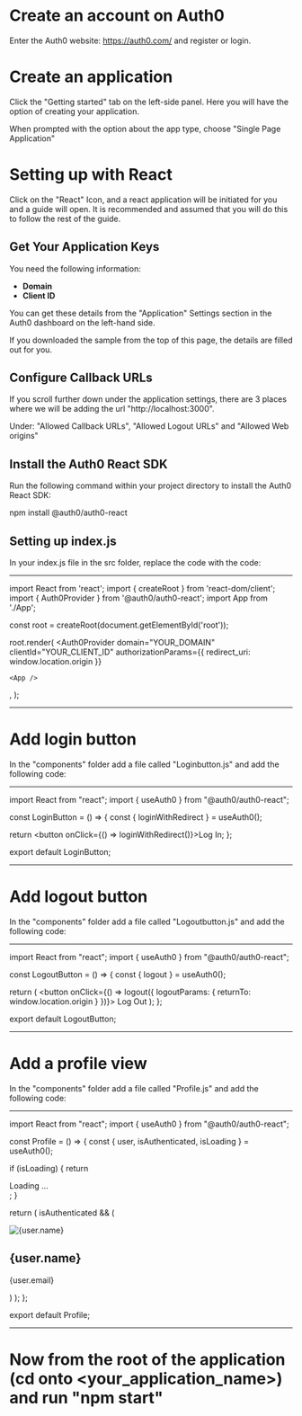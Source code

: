 # Create an account on Auth0
Enter the Auth0 website: https://auth0.com/ and register or login.

# Create an application
Click the "Getting started" tab on the left-side panel. Here you will have the option of creating your application.

When prompted with the option about the app type, choose "Single Page Application"

# Setting up with React
Click on the "React" Icon, and a react application will be initiated for you and a guide will open. It is recommended and assumed that you will do this to follow the rest of the guide.


## Get Your Application Keys

You need the following information:

- **Domain**
- **Client ID**

You can get these details from the "Application" Settings section in the Auth0 dashboard on the left-hand side.

If you downloaded the sample from the top of this page, the details are filled out for you.

## Configure Callback URLs

If you scroll further down under the application settings, there are 3 places where we will be adding the url "http://localhost:3000".

Under: "Allowed Callback URLs", "Allowed Logout URLs" and "Allowed Web origins"


## Install the Auth0 React SDK

Run the following command within your project directory to install the Auth0 React SDK:

npm install @auth0/auth0-react

## Setting up index.js

In your index.js file in the src folder, replace the code with the code:

____________________________________________________________

import React from 'react';
import { createRoot } from 'react-dom/client';
import { Auth0Provider } from '@auth0/auth0-react';
import App from './App';

const root = createRoot(document.getElementById('root'));

root.render(
  <Auth0Provider
    domain="YOUR_DOMAIN"
    clientId="YOUR_CLIENT_ID"
    authorizationParams={{
      redirect_uri: window.location.origin
    }}
  >
    <App />
  </Auth0Provider>,
);

____________________________________________________________

# Add login button

In the "components" folder add a file called "Loginbutton.js" and add the following code:


____________________________________________________________

import React from "react";
import { useAuth0 } from "@auth0/auth0-react";

const LoginButton = () => {
  const { loginWithRedirect } = useAuth0();

  return <button onClick={() => loginWithRedirect()}>Log In</button>;
};

export default LoginButton;

____________________________________________________________


# Add logout button

In the "components" folder add a file called "Logoutbutton.js" and add the following code:

____________________________________________________________

import React from "react";
import { useAuth0 } from "@auth0/auth0-react";

const LogoutButton = () => {
  const { logout } = useAuth0();

  return (
    <button onClick={() => logout({ logoutParams: { returnTo: window.location.origin } })}>
      Log Out
    </button>
  );
};

export default LogoutButton;

____________________________________________________________


# Add a profile view

In the "components" folder add a file called "Profile.js" and add the following code:

____________________________________________________________

import React from "react";
import { useAuth0 } from "@auth0/auth0-react";

const Profile = () => {
  const { user, isAuthenticated, isLoading } = useAuth0();

  if (isLoading) {
    return <div>Loading ...</div>;
  }

  return (
    isAuthenticated && (
      <div>
        <img src={user.picture} alt={user.name} />
        <h2>{user.name}</h2>
        <p>{user.email}</p>
      </div>
    )
  );
};

export default Profile;

____________________________________________________________


# Now from the root of the application (cd onto <your_application_name>) and run "npm start"